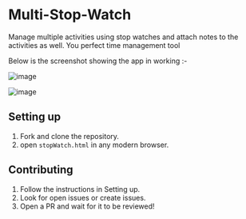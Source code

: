 # Multi-Stop-Watch
Manage multiple activities using stop watches and attach notes to the activities as well. You perfect time management tool

Below is the screenshot showing the app in working :- 

![image](https://cloud.githubusercontent.com/assets/9693472/25718789/02f4d940-3125-11e7-8c8d-fd0212a37c38.png)

![image](https://cloud.githubusercontent.com/assets/9693472/26283282/ea0338d4-3e42-11e7-880b-3622393378e7.png)


## Setting up 
1) Fork and clone the repository.
2) open `stopWatch.html` in any modern browser.

## Contributing
1) Follow the instructions in Setting up.
2) Look for open issues or create issues.
3) Open a PR and wait for it to be reviewed!

